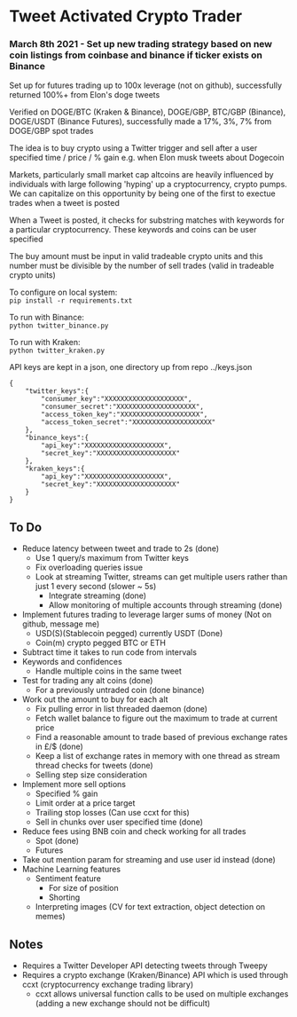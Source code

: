 # Tweet Activated Crypto Trader

### March 8th 2021 - Set up new trading strategy based on new coin listings from coinbase and binance if ticker exists on Binance 

Set up for futures trading up to 100x leverage (not on github), successfully returned 100%+ from Elon's doge tweets

Verified on DOGE/BTC (Kraken & Binance), DOGE/GBP, BTC/GBP (Binance), DOGE/USDT (Binance Futures), successfully made a 17%, 3%, 7% from DOGE/GBP spot trades

The idea is to buy crypto using a Twitter trigger and sell after a user specified time / price / % gain e.g. when Elon musk tweets about Dogecoin

Markets, particularly small market cap altcoins are heavily influenced by individuals with large following 'hyping' up a cryptocurrency, crypto pumps. We can capitalize on this opportunity by being one of the first to exectue trades when a tweet is posted

When a Tweet is posted, it checks for substring matches with keywords for a particular cryptocurrency. These keywords and coins can be user specified

The buy amount must be input in valid tradeable crypto units and this number must be divisible by the number of sell trades (valid in tradeable crypto units)

To configure on local system: \
`pip install -r requirements.txt`

To run with Binance: \
`python twitter_binance.py`

To run with Kraken: \
`python twitter_kraken.py`

API keys are kept in a json, one directory up from repo ../keys.json
```
{
    "twitter_keys":{
        "consumer_key":"XXXXXXXXXXXXXXXXXXXX",
        "consumer_secret":"XXXXXXXXXXXXXXXXXXXX",
        "access_token_key":"XXXXXXXXXXXXXXXXXXXX",
        "access_token_secret":"XXXXXXXXXXXXXXXXXXXX"
    },
    "binance_keys":{
        "api_key":"XXXXXXXXXXXXXXXXXXXX",
        "secret_key":"XXXXXXXXXXXXXXXXXXXX"
    },
    "kraken_keys":{
    	"api_key":"XXXXXXXXXXXXXXXXXXXX",
        "secret_key":"XXXXXXXXXXXXXXXXXXXX"
    }
}
```

## To Do
- Reduce latency between tweet and trade to 2s (done)
	- Use 1 query/s maximum from Twitter keys
	- Fix overloading queries issue
	- Look at streaming Twitter, streams can get multiple users rather than just 1 every second (slower ~ 5s)
		- Integrate streaming (done)
		- Allow monitoring of multiple accounts through streaming (done)
- Implement futures trading to leverage larger sums of money (Not on github, message me)
	- USD(S)(Stablecoin pegged) currently USDT (Done)
	- Coin(m) crypto pegged BTC or ETH
- Subtract time it takes to run code from intervals
- Keywords and confidences
	- Handle multiple coins in the same tweet
- Test for trading any alt coins (done)
	- For a previously untraded coin (done binance)
- Work out the amount to buy for each alt
	- Fix pulling error in list threaded daemon (done)
	- Fetch wallet balance to figure out the maximum to trade at current price
	- Find a reasonable amount to trade based of previous exchange rates in £/$ (done)
	- Keep a list of exchange rates in memory with one thread as stream thread checks for tweets (done)
	- Selling step size consideration
- Implement more sell options
	- Specified % gain
	- Limit order at a price target
	- Trailing stop losses (Can use ccxt for this)
	- Sell in chunks over user specified time (done)
- Reduce fees using BNB coin and check working for all trades
	- Spot (done)
	- Futures
- Take out mention param for streaming and use user id instead (done)
- Machine Learning features
	- Sentiment feature
		- For size of position 
		- Shorting
	- Interpreting images (CV for text extraction, object detection on memes)


## Notes
- Requires a Twitter Developer API detecting tweets through Tweepy
- Requires a crypto exchange (Kraken/Binance) API which is used through ccxt (cryptocurrency exchange trading library)
	- ccxt allows universal function calls to be used on multiple exchanges (adding a new exchange should not be difficult)

